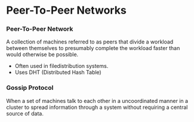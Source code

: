 # Peer-To-Peer Networks

### Peer-To-Peer Network
A collection of machines referred to as peers that divide a workload between themselves to presumably
complete the workload faster than would otherwise be possible. 
  - Often used in filedistribution systems.
  - Uses DHT (Distributed Hash Table)


### Gossip Protocol
When a set of machines talk to each other in a uncoordinated manner in a cluster to spread information
through a system without requiring a central source of data.
